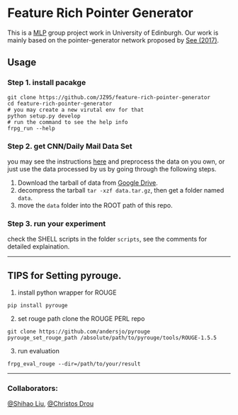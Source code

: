 # Feature Rich Pointer Generator
This is a [MLP](https://www.inf.ed.ac.uk/teaching/courses/mlp/index-2018.html) group project work in University of Edinburgh. Our work is mainly based on the pointer-generator network proposed by [See (2017)](https://github.com/abisee/pointer-generator).

## Usage
### Step 1. install pacakge
```
git clone https://github.com/JZ95/feature-rich-pointer-generator
cd feature-rich-pointer-generator
# you may create a new virutal env for that
python setup.py develop
# run the command to see the help info
frpg_run --help
```
### Step 2. get CNN/Daily Mail Data Set
you may see the instructions [here](https://github.com/abisee/cnn-dailymail) and preprocess the data on you own, or just use the data processed by us by going through the following steps.
1. Download the tarball of data from [Google Drive](https://drive.google.com/file/d/161iKccsFBqHAiuvRU1AP-6x89z07xEqN/view?usp=sharing).
2. decompress the tarball `tar -xzf data.tar.gz`, then get a folder named `data`.
3. move the `data` folder into the ROOT path of this repo.

### Step 3. run your experiment
check the SHELL scripts in the folder `scripts`, see the comments for detailed explaination.

------------------
## TIPS for Setting pyrouge.
1. install python wrapper for ROUGE
```
pip install pyrouge
```
2. set rouge path
clone the ROUGE PERL repo
```
git clone https://github.com/andersjo/pyrouge
pyrouge_set_rouge_path /absolute/path/to/pyrouge/tools/ROUGE-1.5.5
```
3. run evaluation
```
frpg_eval_rouge --dir=/path/to/your/result
```
------------------
### Collaborators: 
[@Shihao Liu](https://github.com/HrBlack), [@Christos Drou](https://github.com/cdroutsas)